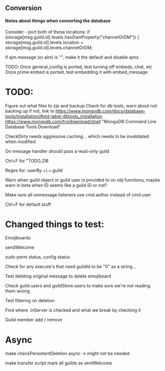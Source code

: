 ## Conversion
#### Notes about things when converting the database

Consider - port both of these locations:
if (storage[msg.guild.id].levels.hasOwnProperty("channelOrDM")) {
    storage[msg.guild.id].levels.location = storage[msg.guild.id].levels.channelOrDM;

if ajm.message (or alm) is "", make it the default and disable ajms




TODO:
Once general_config is ported, test turning off embeds, chat, etc
Once prime embed is ported, test embedding it with embed_message




# TODO:

Figure out what files to zip and backup
Check for db tools, warn about not backing up if not, link to https://www.mongodb.com/docs/database-tools/installation/#std-label-dbtools_installation
https://www.mongodb.com/try/download/shell
"MongoDB Command Line Database Tools Download"

CheckDirty needs aggressive caching... which needs to be invalidated when modified

On message handler should pass a read-only guild

Ctrl+F for "TODO_DB

Regex for:
userBy.+\(.+\.guild

Warn when guild object or guild user is provided to on obj functions, maybe warn in beta when ID seems like a guild ID or not?

Make sure all onmessage listeners use cmd.author instead of cmd.user

Ctrl+F for default stuff

# Changed things to test:
Emojiboards

sendWelcome

sudo perm status, config status

Check for any execute's that need guildId to be "0" as a string...

Test deleting original message to delete emojiboard

Check guild.users and guildStore.users to make sure we're not reading them wrong

Test filtering on deletion

Find where .inServer is checked and what we break by checking it

Guild member add / remove

# Async
make checkPersistentDeletion async -> might not be needed

make transfer script mark all guilds as sentWelcome